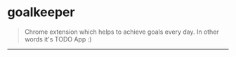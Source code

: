# goalkeeper

> Chrome extension which helps to achieve goals every day. In other words it's TODO App :)

---
